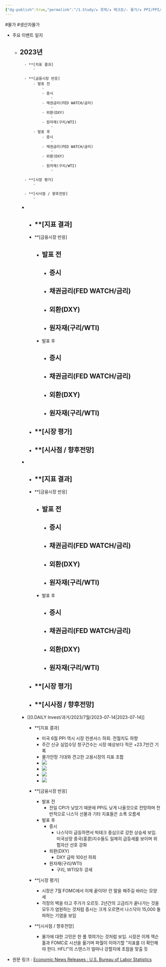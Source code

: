 ```yaml
---
{"dg-publish":true,"permalink":"/1.Study/★ 경제/★ 매크로/☆ 물가/★ PPI/PPI/","created":"2024-11-20T21:02:27.287+09:00","updated":"2025-06-03T20:07:19.918+09:00"}
---
```


#물가 #생산자물가


- 주요 이벤트 일지
	- 2023년
		- 
			- **[지표 결과]
				- 

			- **[금융시장 반응]
				- 발표 전
					- 
					- 증시
						- 
					- 채권금리(FED WATCH/금리)
						- 
					- 외환(DXY)
						- 
					- 원자재(구리/WTI)
						- 
				- 발표 후
					- 증시
						- 
					- 채권금리(FED WATCH/금리)
						- 
					- 외환(DXY)
						- 
					- 원자재(구리/WTI)
						- 

			- **[시장 평가]
				- 

			- **[시사점 / 향후전망]
				- 


		- 
			- **[지표 결과]
				- 

			- **[금융시장 반응]
				- 발표 전
					- 
					- 증시
						- 
					- 채권금리(FED WATCH/금리)
						- 
					- 외환(DXY)
						- 
					- 원자재(구리/WTI)
						- 
				- 발표 후
					- 증시
						- 
					- 채권금리(FED WATCH/금리)
						- 
					- 외환(DXY)
						- 
					- 원자재(구리/WTI)
						- 

			- **[시장 평가]
				- 

			- **[시사점 / 향후전망]
				- 
		- 
			- **[지표 결과]
				- 

			- **[금융시장 반응]
				- 발표 전
					- 
					- 증시
						- 
					- 채권금리(FED WATCH/금리)
						- 
					- 외환(DXY)
						- 
					- 원자재(구리/WTI)
						- 
				- 발표 후
					- 증시
						- 
					- 채권금리(FED WATCH/금리)
						- 
					- 외환(DXY)
						- 
					- 원자재(구리/WTI)
						- 

			- **[시장 평가]
				- 

			- **[시사점 / 향후전망]
				- 
		- [[0.DAILY Invest/과거/2023/7월/2023-07-14\|2023-07-14]]
			- **[지표 결과]
				- 미국 6월 PPI 역시 시장 컨센서스 하회. 전월치도 하향
				- 주간 신규 실업수당 청구건수는 시장 예상보다 적은 +23.7만건 기록
				- 물가안정 기대와 견고한 고용시장의 지표 조합
				- ![](https://i.imgur.com/PLuCtc1.png)
				- ![](https://i.imgur.com/y5YeiZw.png)
				- ![](https://i.imgur.com/vWjsZpL.png)
				- ![](https://i.imgur.com/lwbJ5pY.png)

			- **[금융시장 반응]
				- 발표 전
					- 전일 CPI가 낮았기 때문에 PPI도 낮게 나올것으로 전망하며 전반적으로 나스닥 선물과 기타 지표들은 소폭 오름세
				- 발표 후
					- 증시
						- 나스닥이 급등하면서 빅테크 중심으로 강한 상승세 보임. 미국상장 중국(홍콩)지수들도 일제히 급등세를 보이며 위험자산 선호 강화
					- 외환(DXY)
						- DXY 급락 100선 하회
					- 원자재(구리/WTI)
						- 구리, WTI모두 강세

			- **[시장 평가]
				- 시장은 7월 FOMC에서 이제 끝이야! 란 말을 해주길 바라는 모양세
				- 걱정의 벽을 타고 주가가 오르듯. 2년간의 고금리가 끝나가는 것을 모두가 염원하는 것처럼 증시는 크게 오르면서 나스닥이 15,000 돌파하는 기염을 보임
				
			- **[시사점 / 향후전망]
				- 물가에 대한 고민은 한 풀 꺾여가는 것처럼 보임. 시장은 이제 잭슨홀과 FOMC로 시선을 옮기며 파월이 이야기할 "지표를 더 확인해야 한다. HFL!"의 스탠스가 얼마나 강할지에 초점을 맞출 듯

- 원문 링크 : [Economic News Releases : U.S. Bureau of Labor Statistics](https://www.bls.gov/bls/newsrels.htm)